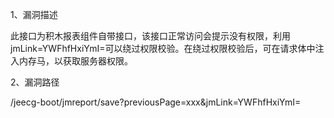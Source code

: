 1、漏洞描述

此接口为积木报表组件自带接口，该接口正常访问会提示没有权限，利用jmLink=YWFhfHxiYmI=可以绕过权限校验。在绕过权限校验后，可在请求体中注入内存马，以获取服务器权限。

2、漏洞路径

/jeecg-boot/jmreport/save?previousPage=xxx&jmLink=YWFhfHxiYmI=